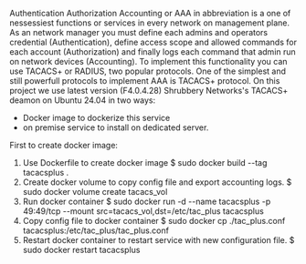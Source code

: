 Authentication Authorization Accounting or AAA in abbreviation is a one of nessessiest functions or services in every network on management plane.
As an network manager you must define each admins and operators credential (Authentication), define access scope and allowed commands for each account (Authorization) and finally logs each command that admin run on network devices (Accounting).
To implement this functionality you can use TACACS+ or RADIUS, two popular protocols.
One of the simplest and still powerfull protocols to implement AAA is TACACS+ protocol.
On this project we use latest version (F4.0.4.28) Shrubbery Networks's TACACS+ deamon on Ubuntu 24.04 in two ways:
- Docker image to dockerize this service
- on premise service to install on dedicated server.

First to create docker image:
1) Use Dockerfile to create docker image
  $ sudo docker build --tag tacacsplus .
3) Create docker volume to copy config file and export accounting logs.
   $ sudo docker volume create tacacs_vol
4) Run docker container
   $ sudo docker run -d --name tacacsplus -p 49:49/tcp --mount src=tacacs_vol,dst=/etc/tac_plus tacacsplus
5) Copy config file to docker container
   $ sudo docker cp ./tac_plus.conf tacacsplus:/etc/tac_plus/tac_plus.conf
6) Restart docker container to restart service with new configuration file.
   $ sudo docker restart tacacsplus
